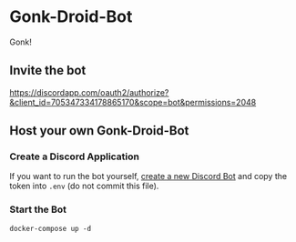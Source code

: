 # Gonk-Droid-Bot

Gonk!

## Invite the bot

https://discordapp.com/oauth2/authorize?&client_id=705347334178865170&scope=bot&permissions=2048

## Host your own Gonk-Droid-Bot

### Create a Discord Application

If you want to run the bot yourself, [create a new Discord Bot](https://discordapp.com/developers/docs/intro#bots-and-apps) and copy the token into  `.env` (do not commit this file).

### Start the Bot

```shell
docker-compose up -d
```